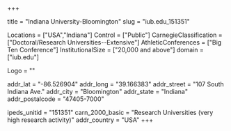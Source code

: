 
+++

title = "Indiana University-Bloomington"
slug = "iub.edu_151351"

Locations = ["USA","Indiana"]
Control = ["Public"]
CarnegieClassification = ["Doctoral/Research Universities--Extensive"]
AthleticConferences = ["Big Ten Conference"]
InstitutionalSize = ["20,000 and above"]
domain = ["iub.edu"]

Logo = ""

addr_lat = "-86.526904"
addr_long = "39.166383"
addr_street = "107 South Indiana Ave."
addr_city = "Bloomington"
addr_state = "Indiana"
addr_postalcode = "47405-7000"

ipeds_unitid = "151351"
carn_2000_basic = "Research Universities (very high research activity)"
addr_country = "USA"
+++
    
